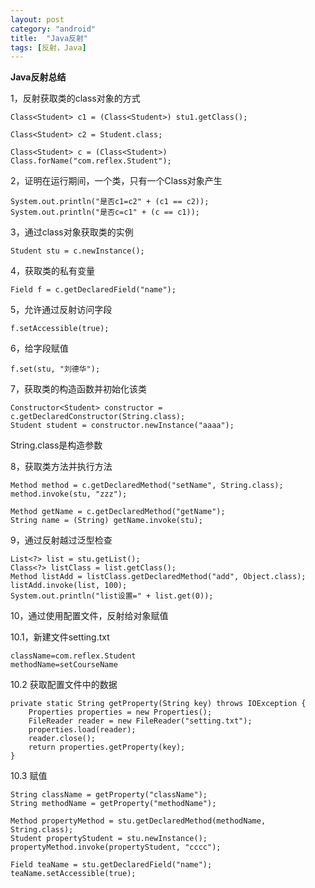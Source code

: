 ```yaml
---
layout: post
category: "android"
title:  "Java反射"
tags: [反射，Java]
---
```

**Java反射总结**

1，反射获取类的class对象的方式

	Class<Student> c1 = (Class<Student>) stu1.getClass();
				
	Class<Student> c2 = Student.class;
	
	Class<Student> c = (Class<Student>) Class.forName("com.reflex.Student");
	
2，证明在运行期间，一个类，只有一个Class对象产生

	System.out.println("是否c1=c2" + (c1 == c2));
	System.out.println("是否c=c1" + (c == c1));
	
3，通过class对象获取类的实例

	Student stu = c.newInstance();	
	
4，获取类的私有变量

	Field f = c.getDeclaredField("name");

5，允许通过反射访问字段

	f.setAccessible(true);
	
6，给字段赋值

	f.set(stu, "刘德华");
	
7，获取类的构造函数并初始化该类

	Constructor<Student> constructor = c.getDeclaredConstructor(String.class);
	Student student = constructor.newInstance("aaaa");
	
String.class是构造参数

8，获取类方法并执行方法

	Method method = c.getDeclaredMethod("setName", String.class);
	method.invoke(stu, "zzz");	
	
	Method getName = c.getDeclaredMethod("getName");
	String name = (String) getName.invoke(stu);
	
9，通过反射越过泛型检查

	List<?> list = stu.getList();
	Class<?> listClass = list.getClass();
	Method listAdd = listClass.getDeclaredMethod("add", Object.class);
	listAdd.invoke(list, 100);
	System.out.println("list设置=" + list.get(0));

10，通过使用配置文件，反射给对象赋值

10.1，新建文件setting.txt

	className=com.reflex.Student
	methodName=setCourseName
	
10.2 获取配置文件中的数据

	private static String getProperty(String key) throws IOException {
		Properties properties = new Properties();
		FileReader reader = new FileReader("setting.txt");
		properties.load(reader);
		reader.close();
		return properties.getProperty(key);
	}
	
10.3 赋值

	String className = getProperty("className");
	String methodName = getProperty("methodName");
	
	Method propertyMethod = stu.getDeclaredMethod(methodName, String.class);
	Student propertyStudent = stu.newInstance();
	propertyMethod.invoke(propertyStudent, "cccc");

	Field teaName = stu.getDeclaredField("name");
	teaName.setAccessible(true);

